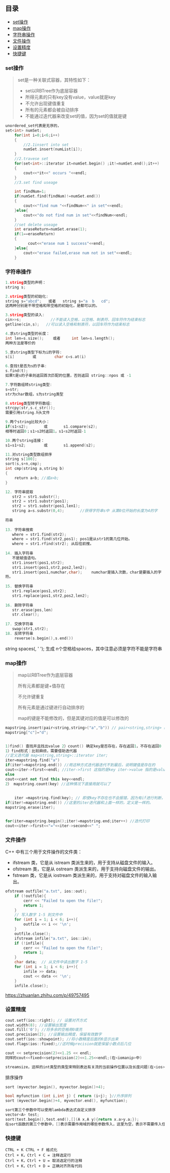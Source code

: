 ## 目录

- [set操作](#set操作)
- [map操作](#map操作)
- [字符串操作](#字符串操作)
- [文件操作](#文件操作)
- [设置精度](#设置精度)
- [快捷键](#快捷键)

### set操作

> set是一种关联式容器，其特性如下：
>
> - set以RBTree作为底层容器
> - 所得元素的只有key没有value，value就是key
> - 不允许出现键值重复
> - 所有的元素都会被自动排序
> - 不能通过迭代器来改变set的值，因为set的值就是键

```C++
unordered_set代表是无序的，
set<int> numSet;
    for(int i=0;i<6;i++)
    {
        //2.1insert into set
        numSet.insert(numList[i]);
    }
    //2.travese set
    for(set<int>::iterator it=numSet.begin() ;it!=numSet.end();it++)
    {
        cout<<*it<<" occurs "<<endl;
    }
    //3.set find useage

    int findNum=1;
    if(numSet.find(findNum)!=numSet.end())
    {
        cout<<"find num "<<findNum<<" in set"<<endl;
    }else{
        cout<<"do not find num in set"<<findNum<<endl;
    }
    //set delete useage
    int eraseReturn=numSet.erase(1);
    if(1==eraseReturn)
    {
          cout<<"erase num 1 success"<<endl;
    }else{
        cout<<"erase failed,erase num not in set"<<endl;
    }
```

### 字符串操作

```c++
1.string类型的声明： 
string s;

2.string类型的初始化:    
string s="abcd";   或者   string s="a  b   cd";
这两种分别是不带空格和带空格的初始化，是都可以的。

3.string类型的读入:
cin>>s;             //不能读入空格，以空格、制表符、回车符作为结束标志
getline(cin,s);   //可以读入空格和制表符，以回车符作为结束标志

4.求string类型的长度：
int len=s.size();    或者     int len=s.length();
两种方法是等价的

5.求string类型下标为i的字符:
s[i]        或        char c=s.at(i)

6.查找t是否为s的子串:
s.find(t);
如果t是s的子串则返回首次匹配的位置，否则返回 string::npos 或 -1

7.字符数组转string类型:
s=str;
str为char数组，s为string类型

8.string类型转字符数组:
strcpy(str,s.c_str());
需要引用string.h头文件

9.两个string比较大小：
if(s1<s2);       或       s1.compare(s2);
相等时返回0；s1>s2时返回1，s1<s2时返回-1

10.两个string连接：
s1=s1+s2;        或       s1.append(s2);

11.对string类型数组排序
string s[100];
sort(s,s+n,cmp);
int cmp(string a,string b)
{
    return a<b; //或a>b;
}

12. 字符串提取
   str2 = str1.substr();
   str2 = str1.substr(pos1);
   str2 = str1.substr(pos1,len1);
   string a=s.substr(0,4);       //获得字符串s中 从第0位开始的长度为4的字
 
符串
 
13. 字符串搜索
   where = str1.find(str2);
   where = str1.find(str2,pos1); pos1是从str1的第几位开始。
   where = str1.rfind(str2); 从后往前搜。
 
14. 插入字符串
   不是赋值语句。
   str1.insert(pos1,str2);
   str1.insert(pos1,str2,pos2,len2);
   str1.insert(pos1,numchar,char);    numchar是插入次数，char是要插入的字
符。
 
15. 替换字符串
   str1.replace(pos1,str2);
   str1.replace(pos1,str2,pos2,len2);
 
16. 删除字符串
   str.erase(pos,len)
   str.clear();
 
17. 交换字符串
   swap(str1,str2);
18. 反转字符串
    reverse(s.begin(),s.end())
```

string spaces(, ' '); 生成 n个空格给spaces，其中注意必须是字符不能是字符串

### map操作

> map以RBTree作为底层容器
>
> 所有元素都是键+值存在
>
> 不允许键重复
>
> 所有元素是通过键进行自动排序的
>
> map的键是不能修改的，但是其键对应的值是可以修改的

```c++
mapstring.insert(pair<string,string>("a","b")) // pair<string,string> 必不可少，并且里面的两个类型要与定义一致
mapstring["c"]="d";


1)find() 查找并且找出value 2）count() 确定key是否存在，存在返回1，不存在返回0
1）find形式：比较麻烦，需要借助迭代器
//定义迭代器 map<string,string>::iterator iter;
iter=mapstring.find("a")
if(iter!=mapstring.end()) //用这种方式迭代器迭代不到最后，说明键值是存在的
cout<<iter->first<<endl; //iter->first 这指的是key iter->value 指的是value
else
cout<<cant not find this key<<endl;
2） mapstring.count(key) //这种情况下直接用就可以了
    
    
    iter =mapstring.find(key); // 即使key不存在也不会报错，因为有if进行判断，存在才删除
if(iter!=mapstring.end()) //这里的iter迭代器和上面一样的，定义是一样的。
mapstring.erase(iter);


for(iter=mapstring.begin();iter!=mapstring.end;iter++) //迭代打印
cout<<iter->first<<"="<<iter->second<<" ";
```

### 文件操作

C++ 中有三个用于文件操作的文件类：

- ifstream 类，它是从 istream 类派生来的，用于支持从磁盘文件的输入。
- ofstream 类，它是从 ostream 类派生来的，用于支持向磁盘文件的输出。
- fstream 类，它是从 iostream 类派生来的，用于支持对磁盘文件的输入输出。

```C++
ofstream outfile("a.txt", ios::out);
    if (!outfile){
        cerr << "Failed to open the file!";
        return 1;
    }
    // 写入数字 1-5 到文件中
    for (int i = 1; i < 6; i++){
        outfile << i << '\n';
    }
    outfile.close();
    ifstream infile("a.txt", ios::in);
    if (!infile){
        cerr << "Failed to open the file!";
        return 1;
    }
    char data;  // 从文件中读出数字 1-5 
    for (int i = 1; i < 6; i++){
        infile >> data;
        cout << data << '\n';
    }
    infile.close();
```

https://zhuanlan.zhihu.com/p/49757495

### 设置精度

```C++
cout.setf(ios::right); // 设置对齐方式
cout.width(8); //设置输出宽度
cout.fill('0'); //将多余的空格用0填充
cout.precision(2); //设置输出精度，保留有效数字
cout.setf(ios::showpoint); //将小数精度后面的0显示出来
cout.flags(ios::fixed);//这时候precision就是保留小数点后几位

cout << setprecision(2)<<1.25 << endl;
同样的cout<<fixed<<setprecision(2)<<1.25<<endl;(在<iomanip>中)

streamsize，这样的int类型的类型来特别表达有关流的当前操作位置以及长度问题(在<ios>中)
```

排序操作

```C++
sort (myvector.begin(), myvector.begin()+4); 

bool myfunction (int i,int j) { return (i<j); }//升序排列
sort (myvector.begin()+4, myvector.end(), myfunction);

sort第三个参数中可以使用lambda表达式自定义排序
vector<A> test;
sort(test.begin(),test.end(),[](A x,A y){return x.a>y.a;});
在sort函数的第三个参数中，[]表示需要作用域的哪些参数传入，这里为空，表示不需要传入任何参数，常见的有=和&，(A x, A y)表示两个入参，{}里面表示执行的函数，这里将返回值给省略了，根据return确定是bool类型的返回值。
```

### 快捷键

```
CTRL + K CTRL + F 格式化
Ctrl + K，Ctrl + C = 注释选定行
Ctrl + K，Ctrl + U = 取消选定行的注释
Ctrl + K，Ctrl + D = 正确对齐所有代码
```

